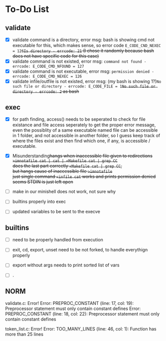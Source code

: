 # To-Do List

## validate
- [x] validate command is a directory, error msg: bash is showing cmd not executable for this, which makes sense, so error code `E_CODE_CND_NEXEC = 126`~~`Is directory - errcode: 21` (I chose it randomly because bash does not have specific code for this case)~~
- [x] validate command is not existed, error msg: `command not found - errcode: E_CODE_CMD_NFOUND = 127`
- [x] validate command is not executable, error msg: `permission denied - errcode: E_CODE_CMD_NEXEC = 126`
- [x] validate infile/outfile is not existed, error msg: (my bash is showing 1?)`No such file or directory - errcode: E_CODE_FILE = 1`~~`No such file or directory - errcode: 2` as bash~~

## exec
- [x] for path finding, access() needs to be seperated to check for file existance and file access seperately to get the proper error message, even the possiblity of a same executable named file can be accessible in 1 folder, and not accessible in another folder, so I guess keep track of where the files exist and then find which one, if any, is accessible / executable.
- [x] Misunderstanding~~hangs when inaccessible file given to redirections <br>~~
~~```>imnotafile cat | cat | <Makefile cat | grep CC``` <br>~~
~~does the last part correctly ```<Makefile cat | grep CC```,<br>~~
~~but hangs cause of inaccessible file ```>imnotafile``` <br>~~
~~just single command `<infile cat` works and prints permission denied <br>~~
~~seems STDIN is just left open~~
- [ ] make in our minishell does not work, not sure why
- [ ] builtins properly into exec
- [ ] updated variables to be sent to the execve


## builtins
- [ ] need to be properly handled from execution
- [ ] exit, cd, export, unset need to be not forked, to handle everythign properly
- [ ] export without args needs to print sorted list of vars
- [ ] .


## NORM
validate.c: Error!
Error: PREPROC_CONSTANT     (line:  17, col:  19):      Preprocessor statement must only contain constant defines
Error: PREPROC_CONSTANT     (line:  18, col:  22):      Preprocessor statement must only contain constant defines

token_list.c: Error!
Error: TOO_MANY_LINES       (line:  46, col:   1):      Function has more than 25 lines
